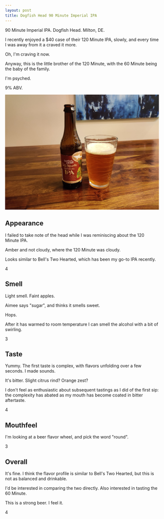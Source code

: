 ```yaml
---
layout: post
title: Dogfish Head 90 Minute Imperial IPA
---
```


90 Minute Imperial IPA.
Dogfish Head.
Milton, DE.

I recently enjoyed a $40 case of their 120 Minute IPA, slowly,
and every time I was away from it a craved it more.

Oh, I'm craving it now.

Anyway,
this is the little brother of the 120 Minute,
with the 60 Minute being the baby of the family.

I'm psyched.

9% ABV.

<img class="beer-photo" src="/beer/images/2020-11-18-dogfish-head-90-minute-imperial-ipa.jpg"/>


## Appearance

I failed to take note of the head while I was reminiscing about the 120 Minute IPA.

Amber and not cloudy,
where the 120 Minute was cloudy.

Looks similar to Bell's Two Hearted,
which has been my go-to IPA recently.

4


## Smell

Light smell.
Faint apples.

Aimee says "sugar",
and thinks it smells sweet.

Hops.

After it has warmed to room temperature I can smell the alcohol with a bit of swirling.

3


## Taste

Yummy.
The first taste is complex,
with flavors unfolding over a few seconds.
I made sounds.

It's bitter.
Slight citrus rind? Orange zest?

I don't feel as enthusiastic about subsequent tastings
as I did of the first sip:
the complexity has abated as my mouth has become
coated in bitter aftertaste.

4


## Mouthfeel

I'm looking at a beer flavor wheel,
and pick the word "round".

3


## Overall

It's fine.
I think the flavor profile is similar to Bell's Two Hearted,
but this is not as balanced and drinkable.

I'd be interested in comparing the two directly.
Also interested in tasting the 60 Minute.

This is a strong beer.
I feel it.

4
